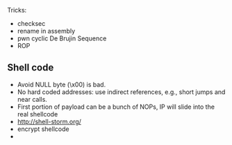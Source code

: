 Tricks:

- checksec
- rename in assembly
- pwn cyclic De Brujin Sequence
- ROP

## Shell code
- Avoid NULL byte (\x00) is bad.
- No hard coded addresses: use indirect references, e.g., short jumps and near calls.
- First portion of payload can be a bunch of NOPs, IP will slide into the real shellcode
- http://shell-storm.org/
- encrypt shellcode
-
